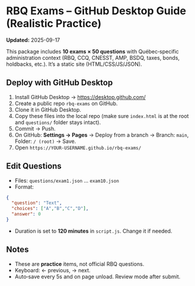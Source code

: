 # RBQ Exams – GitHub Desktop Guide (Realistic Practice)

**Updated:** 2025-09-17

This package includes **10 exams × 50 questions** with Québec‑specific administration context (RBQ, CCQ, CNESST, AMP, BSDQ, taxes, bonds, holdbacks, etc.).
It’s a static site (HTML/CSS/JS/JSON).

## Deploy with GitHub Desktop

1. Install GitHub Desktop → https://desktop.github.com/
2. Create a public repo `rbq-exams` on GitHub.
3. Clone it in GitHub Desktop.
4. Copy these files into the local repo (make sure `index.html` is at the root and `questions/` folder stays intact).
5. Commit → Push.
6. On GitHub: **Settings → Pages** → Deploy from a branch → Branch: `main`, Folder: `/ (root)` → Save.
7. Open `https://YOUR-USERNAME.github.io/rbq-exams/`

## Edit Questions

- Files: `questions/exam1.json` … `exam10.json`
- Format:
```json
{
  "question": "Text",
  "choices": ["A","B","C","D"],
  "answer": 0
}
```
- Duration is set to **120 minutes** in `script.js`. Change it if needed.

## Notes

- These are **practice** items, not official RBQ questions.
- Keyboard: ← previous, → next.
- Auto‑save every 5s and on page unload. Review mode after submit.
